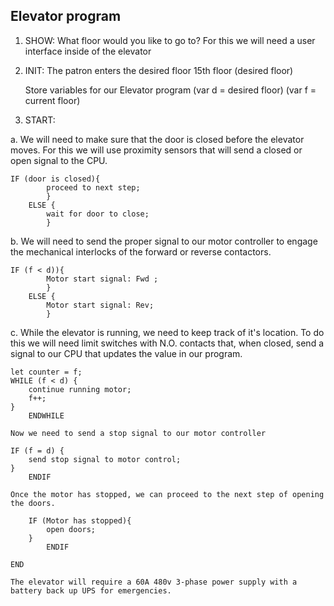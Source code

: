 ## Elevator program

1. SHOW: What floor would you like to go to? 
    For this we will need a user interface inside of the elevator

2. INIT: The patron enters the desired floor
         15th floor (desired floor)
    
    Store variables for our Elevator program
    (var d = desired floor)
    (var f = current floor)

3. START: 
    
 a. We will need to make sure that the door is closed before the elevator moves. For this
    we will use proximity sensors that will send a closed or open signal to the CPU.
    
    IF (door is closed){
            proceed to next step;
            }
        ELSE {
            wait for door to close;
            }
            
 b. We will need to send the proper signal to our motor controller to engage the mechanical 
    interlocks of the forward or reverse contactors.

    IF (f < d)){
            Motor start signal: Fwd ; 
            }
        ELSE {
            Motor start signal: Rev;
            }
            

 c. While the elevator is running, we need to keep track of it's location. To do this
    we will need limit switches with N.O. contacts that, when closed, send a signal to
    our CPU that updates the value in our program. 

    let counter = f;
    WHILE (f < d) {
        continue running motor; 
        f++;
    }
        ENDWHILE

    Now we need to send a stop signal to our motor controller

    IF (f = d) {
        send stop signal to motor control;
    }
        ENDIF

    Once the motor has stopped, we can proceed to the next step of opening the doors. 
    
        IF (Motor has stopped){
            open doors;
        }
            ENDIF
            
    END
    
    The elevator will require a 60A 480v 3-phase power supply with a battery back up UPS for emergencies. 

    


